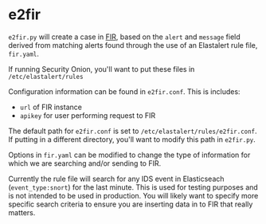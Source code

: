 # e2fir

`e2fir.py` will create a case in [FIR](https://github.com/certsocietegenerale/FIR), based on the `alert` and `message` field derived from matching alerts found through the use of an Elastalert rule file, `fir.yaml`.

If running Security Onion, you'll want to put these files in `/etc/elastalert/rules`

Configuration information can be found in `e2fir.conf`.  This is includes:   
- `url` of FIR instance
- `apikey` for user performing request to FIR

The default path for `e2fir.conf` is set to `/etc/elastalert/rules/e2fir.conf`.  If putting in a different directory, you'll want to modify this path in `e2fir.py`.

Options in `fir.yaml` can be modified to change the type of information for which we are searching and/or sending to FIR.

Currently the rule file will search for any IDS event in Elasticseach (`event_type:snort`) for the last minute.  This is used for testing purposes and is not intended to be used in production.  You will likely want to specify more specific search criteria to ensure you are inserting data in to FIR that really matters.
